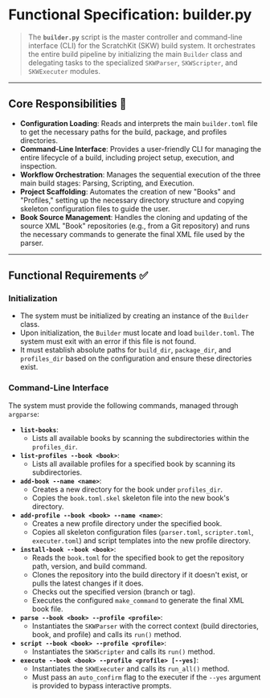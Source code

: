 # Functional Specification: builder.py

> The **`builder.py`** script is the master controller and command-line interface (CLI) for the ScratchKit (SKW) build system. It orchestrates the entire build pipeline by initializing the main `Builder` class and delegating tasks to the specialized `SKWParser`, `SKWScripter`, and `SKWExecuter` modules.

---

## Core Responsibilities 🎯

* **Configuration Loading**: Reads and interprets the main `builder.toml` file to get the necessary paths for the build, package, and profiles directories.
* **Command-Line Interface**: Provides a user-friendly CLI for managing the entire lifecycle of a build, including project setup, execution, and inspection.
* **Workflow Orchestration**: Manages the sequential execution of the three main build stages: Parsing, Scripting, and Execution.
* **Project Scaffolding**: Automates the creation of new "Books" and "Profiles," setting up the necessary directory structure and copying skeleton configuration files to guide the user.
* **Book Source Management**: Handles the cloning and updating of the source XML "Book" repositories (e.g., from a Git repository) and runs the necessary commands to generate the final XML file used by the parser.

---

## Functional Requirements ✅

### Initialization

* The system must be initialized by creating an instance of the `Builder` class.
* Upon initialization, the `Builder` must locate and load `builder.toml`. The system must exit with an error if this file is not found.
* It must establish absolute paths for `build_dir`, `package_dir`, and `profiles_dir` based on the configuration and ensure these directories exist.

### Command-Line Interface

The system must provide the following commands, managed through `argparse`:

* **`list-books`**:
    * Lists all available books by scanning the subdirectories within the `profiles_dir`.
* **`list-profiles --book <book>`**:
    * Lists all available profiles for a specified book by scanning its subdirectories.
* **`add-book --name <name>`**:
    * Creates a new directory for the book under `profiles_dir`.
    * Copies the `book.toml.skel` skeleton file into the new book's directory.
* **`add-profile --book <book> --name <name>`**:
    * Creates a new profile directory under the specified book.
    * Copies all skeleton configuration files (`parser.toml`, `scripter.toml`, `executer.toml`) and script templates into the new profile directory.
* **`install-book --book <book>`**:
    * Reads the `book.toml` for the specified book to get the repository path, version, and build command.
    * Clones the repository into the build directory if it doesn't exist, or pulls the latest changes if it does.
    * Checks out the specified version (branch or tag).
    * Executes the configured `make_command` to generate the final XML book file.
* **`parse --book <book> --profile <profile>`**:
    * Instantiates the `SKWParser` with the correct context (build directories, book, and profile) and calls its `run()` method.
* **`script --book <book> --profile <profile>`**:
    * Instantiates the `SKWScripter` and calls its `run()` method.
* **`execute --book <book> --profile <profile> [--yes]`**:
    * Instantiates the `SKWExecuter` and calls its `run_all()` method.
    * Must pass an `auto_confirm` flag to the executer if the `--yes` argument is provided to bypass interactive prompts.
